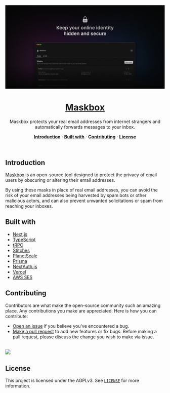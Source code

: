 <a href="https://maskbox.app">
  <img alt="Maskbox – Keep your online identity hidden and secure" src=".github/banner.png" />
  <h1 align="center">Maskbox</h1>
</a>

<p align="center">
  Maskbox protects your real email addresses from internet strangers and
  automatically forwards messages to your inbox.
</p>

<p align="center">
  <a href="#introduction"><strong>Introduction</strong></a> ·
  <a href="#built-with"><strong>Built with</strong></a> ·
  <a href="#contributing"><strong>Contributing</strong></a> ·
  <a href="#license"><strong>License</strong></a>
</p>
<br/>

## Introduction

[Maskbox](https://maskbox.app) is an open-source tool designed to protect the
privacy of email users by obscuring or altering their email addresses.

By using these masks in place of real email addresses, you can avoid the risk of
your email addresses being harvested by spam bots or other malicious actors,
and can also prevent unwanted solicitations or spam from reaching your
inboxes.

## Built with

- [Next.js](https://nextjs.org)
- [TypeScript](https://typescriptlang.org)
- [tRPC](https://trpc.io)
- [Stitches](https://stitches.dev)
- [PlanetScale](https://planetscale.com)
- [Prisma](https://prisma.io)
- [NextAuth.js](https://next-auth.js.org)
- [Vercel](https://vercel.com/)
- [AWS SES](https://aws.amazon.com/ses)

## Contributing

Contributors are what make the open-source community such an amazing place.
Any contributions you make are appreciated. Here is how you can contribute:

- [Open an issue](https://github.com/maskbox/maskbox/issues) if you believe
  you've encountered a bug.
- [Make a pull request](https://github.com/maskbox/maskbox/pulls) to add new
  features or fix bugs. Before making a pull request, please discuss the change
  you wish to make via issue.

<br />

<a href="https://github.com/maskbox/maskbox/graphs/contributors">
  <img src="https://contrib.rocks/image?repo=maskbox/maskbox" />
</a>

## License

This project is licensed under the AGPLv3. See [`LICENSE`](/LICENSE) for more
information.
